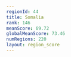 ```yaml
---
regionId: 44
title: Somalia
rank: 146
meanScore: 69.72
globalMeanScore: 73.46
numRegions: 220
layout: region_score
---
```

